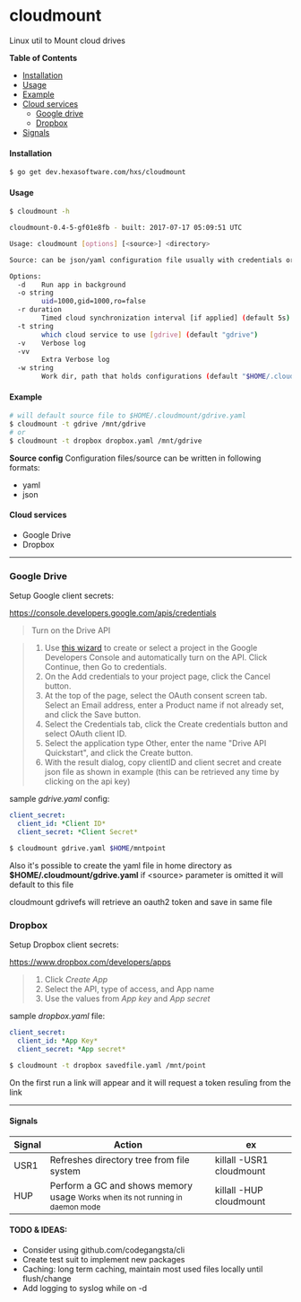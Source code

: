 cloudmount
=====================
Linux util to Mount cloud drives

**Table of Contents**

- [Installation](#installation)
- [Usage](#usage)
- [Example](#example)
- [Cloud services](#cloud-services)
  - [Google drive](#google-drive)
  - [Dropbox](#dropbox)
- [Signals](#signals)

<a name="installation"></a>
#### Installation
```bash
$ go get dev.hexasoftware.com/hxs/cloudmount
```

<a name="usage"></a>
#### Usage
```bash
$ cloudmount -h

cloudmount-0.4-5-gf01e8fb - built: 2017-07-17 05:09:51 UTC

Usage: cloudmount [options] [<source>] <directory>

Source: can be json/yaml configuration file usually with credentials or cloud specific configuration

Options:
  -d	Run app in background
  -o string
    	uid=1000,gid=1000,ro=false
  -r duration
    	Timed cloud synchronization interval [if applied] (default 5s)
  -t string
    	which cloud service to use [gdrive] (default "gdrive")
  -v	Verbose log
  -vv
    	Extra Verbose log
  -w string
    	Work dir, path that holds configurations (default "$HOME/.cloudmount")

```
<a name="example"></a>
#### Example
```bash
# will default source file to $HOME/.cloudmount/gdrive.yaml
$ cloudmount -t gdrive /mnt/gdrive
# or 
$ cloudmount -t dropbox dropbox.yaml /mnt/gdrive
```

**Source config**
Configuration files/source can be written in following formats:   
* yaml
* json

<a name="cloud-services"></a>
#### Cloud services
* Google Drive
* Dropbox

--------------

<a name="google-drive"></a>
### Google Drive

Setup Google client secrets:

https://console.developers.google.com/apis/credentials

>	Turn on the Drive API

>	1. Use [this wizard](https://console.developers.google.com/start/api?id=drive) to create or select a project in the Google Developers Console and automatically turn on the API. Click Continue, then Go to credentials.
>	2. On the Add credentials to your project page, click the Cancel button.
>	3. At the top of the page, select the OAuth consent screen tab. Select an Email address, enter a Product name if not already set, and click the Save button.
>	4. Select the Credentials tab, click the Create credentials button and select OAuth client ID.
>	5. Select the application type Other, enter the name "Drive API Quickstart", and click the Create button.
>	6. With the result dialog, copy clientID and client secret and create json file as shown in example (this can be retrieved any time by clicking on the api key)

sample _gdrive.yaml_ config:    
```yaml
client_secret:
  client_id: *Client ID*
  client_secret: *Client Secret*
```
```bash
$ cloudmount gdrive.yaml $HOME/mntpoint
```

Also it's possible to create the yaml file in home directory as 
__$HOME/.cloudmount/gdrive.yaml__
if &lt;source&gt; parameter is omitted it will default to this file

cloudmount gdrivefs will retrieve an oauth2 token and save in same file


<a name="dropbox"></a>
### Dropbox

Setup Dropbox client secrets:

https://www.dropbox.com/developers/apps

> 1. Click _Create App_ 
> 2. Select the API, type of access, and App name 
> 3. Use the values from _App key_ and _App secret_

sample _dropbox.yaml_ file:
```yaml
client_secret:
  client_id: *App Key*
  client_secret: *App secret*

```

```bash
$ cloudmount -t dropbox savedfile.yaml /mnt/point
```

On the first run a link will appear and it will request a token resuling from the link

--------------------

#### Signals
Signal | Action                                                                                               | ex
-------|------------------------------------------------------------------------------------------------------|-----------------
USR1   | Refreshes directory tree from file system                                                            | killall -USR1 cloudmount
HUP    | Perform a GC and shows memory usage <small>Works when its not running in daemon mode</small>         | killall -HUP cloudmount



#### TODO & IDEAS:
* Consider using github.com/codegangsta/cli
* Create test suit to implement new packages
* Caching: long term caching, maintain most used files locally until flush/change
* Add logging to syslog while on -d


